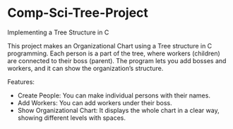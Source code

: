 # Comp-Sci-Tree-Project
Implementing a Tree Structure in C

This project makes an Organizational Chart using a Tree structure in C programming. Each person is a part of the tree, where workers (children) are connected to their boss (parent). The program lets you add bosses and workers, and it can show the organization’s structure.

Features:
- Create People: You can make individual persons with their names.
- Add Workers: You can add workers under their boss.
- Show Organizational Chart: It displays the whole chart in a clear way, showing different levels with spaces.
